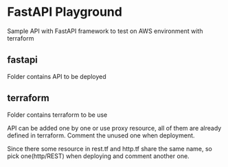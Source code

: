 # FastAPI Playground
Sample API with FastAPI framework to test on AWS environment with terraform

## fastapi
Folder contains API to be deployed

## terraform
Folder contains terraform to be use

API can be added one by one or use proxy resource, all of them are already defined in terraform. Comment the unused one when deployment.

Since there some resource in rest.tf and http.tf share the same name, so pick one(http/REST) when deploying and comment another one.